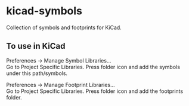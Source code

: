 # kicad-symbols
Collection of symbols and footprints for KiCad.

## To use in KiCad

Preferences -> Manage Symbol Libraries...\
Go to Project Specific Libraries. Press folder icon and add the symbols under this path/symbols.

Preferences -> Manage Footprint Libraries...\
Go to Project Specific Libraries. Press folder icon and add the footprints folder.
